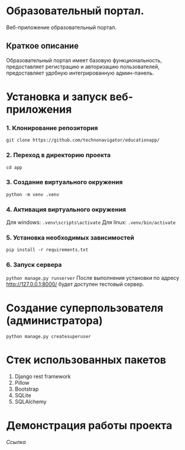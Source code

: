 # Образовательный портал. 
Веб-приложение образовательный портал.
## Краткое описание
Образовательный портал имеет базовую функциональность, предоставляет регистрацию и авторизацию пользователей, предоставляет удобную интегрированную админ-панель.
# Установка и запуск веб-приложения
### 1. Клонирование репозитория 
`git clone https://github.com/technonavigator/educationapp/`
### 2. Переход в директорию проекта
`cd app`
### 3. Создание виртуального окружения 
`python -m venv .venv`
### 4. Активация виртуального окружения
Для windows:
`.venv\scripts\activate`
Для linux:
`.venv/bin/activate`
### 5. Установка необходимых зависимостей 
`pip install -r requirements.txt`
### 6. Запуск сервера
`python manage.py runserver`
После выполнения установки по адресу http://127.0.0.1:8000/ будет доступен тестовый сервер.
# Создание суперпользователя (администратора)
`python manage.py createsuperuser`
# Стек использованных пакетов
1. Django rest framework
2. Pillow
3. Bootstrap
4. SQLite
5. SQLAlchemy
# Демонстрация работы проекта
*Ссылка*

